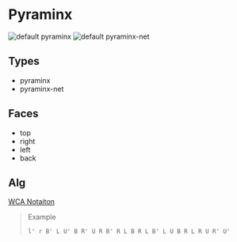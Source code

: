 # Pyraminx
![default pyraminx](/img/pyraminx.png)
![default pyraminx-net](/img/pyraminx-net.png)

## Types
  - pyraminx
  - pyraminx-net

## Faces
  - top
  - right
  - left
  - back

## Alg
[WCA Notaiton](https://www.worldcubeassociation.org/regulations/#12e)

> Example
>
> `l' r B' L U' B R' U R B' R L B R L B' L U B R L R U R' U'`